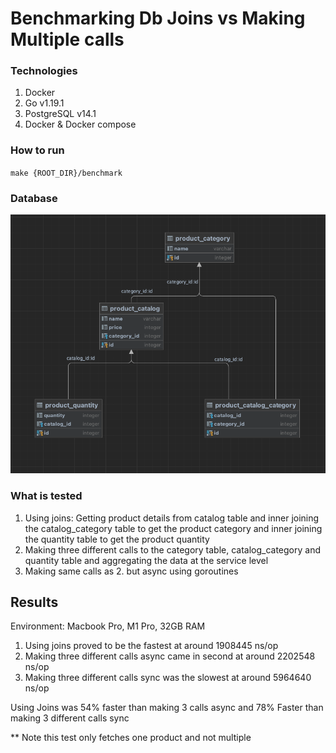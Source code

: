 # Benchmarking Db Joins vs Making Multiple calls

### Technologies
1. Docker
2. Go v1.19.1
3. PostgreSQL v14.1
4. Docker & Docker compose

### How to run
`make {ROOT_DIR}/benchmark`

### Database

<img src="db.png" alt="drawing"/>

### What is tested

1. Using joins: Getting product details from catalog table  and inner joining the catalog_category table to get the
   product category and inner joining the quantity table to get the product quantity
2. Making three different calls to the category table, catalog_category and quantity table and aggregating the data
   at the service level
3. Making same calls as 2. but async using goroutines

## Results
Environment: Macbook Pro, M1 Pro, 32GB RAM

1. Using joins proved to be the fastest at around 1908445 ns/op
2. Making three different calls async came in second at around 2202548 ns/op
3. Making three different calls sync was the slowest at around 5964640 ns/op


Using Joins was 54% faster than making 3 calls async and 78% Faster than making 3 different calls sync

** Note this test only fetches one product and not multiple
